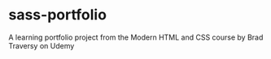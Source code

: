 # sass-portfolio
A learning portfolio project from the Modern HTML and CSS course by Brad Traversy on Udemy
